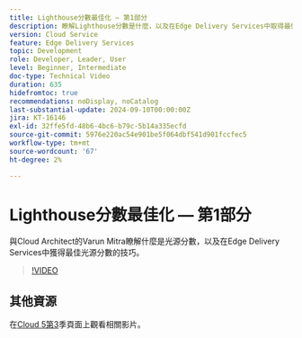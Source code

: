 ```yaml
---
title: Lighthouse分數最佳化 — 第1部分
description: 瞭解Lighthouse分數是什麼，以及在Edge Delivery Services中取得最佳Lighthouse分數的技巧。
version: Cloud Service
feature: Edge Delivery Services
topic: Development
role: Developer, Leader, User
level: Beginner, Intermediate
doc-type: Technical Video
duration: 635
hidefromtoc: true
recommendations: noDisplay, noCatalog
last-substantial-update: 2024-09-10T00:00:00Z
jira: KT-16146
exl-id: 32ffe5fd-48b6-4bc6-b79c-5b14a335ecfd
source-git-commit: 5976e220ac54e901be5f064dbf541d901fccfec5
workflow-type: tm+mt
source-wordcount: '67'
ht-degree: 2%

---
```


# Lighthouse分數最佳化 — 第1部分

與Cloud Architect的Varun Mitra瞭解什麼是光源分數，以及在Edge Delivery Services中獲得最佳光源分數的技巧。

>[!VIDEO](https://video.tv.adobe.com/v/3433378/?learn=on)

## 其他資源

在[Cloud 5第3](../cloud5-season-3.md)季頁面上觀看相關影片。
